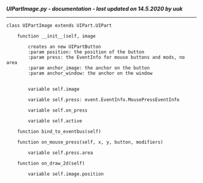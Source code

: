 ***UIPartImage.py - documentation - last updated on 14.5.2020 by uuk***
___

    class UIPartImage extends UIPart.UIPart

        function __init__(self, image
            
            creates an new UIPartButton
            :param position: the position of the button
            :param press: the EventInfo for mouse buttons and mods, no area
            :param anchor_image: the anchor on the button
            :param anchor_window: the anchor on the window


            variable self.image

            variable self.press: event.EventInfo.MousePressEventInfo

            variable self.on_press

            variable self.active

        function bind_to_eventbus(self)

        function on_mouse_press(self, x, y, button, modifiers)

            variable self.press.area

        function on_draw_2d(self)

            variable self.image.position